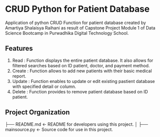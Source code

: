 # CRUD Python for Patient Database


Application of python CRUD Function for patient database created by Amartiya Shalaisya Raihani as result of Capstone Project Module 1 of Data Science Bootcamp in Purwadhika Digital Technology School.

## Features

1. Read : Function displays the entire patient database. It also allows for filtered searches based on ID patient, doctor, and payment method.
2. Create : Function allows to add new patients with their basic medical report.
3. Update : Function enables to update or edit existing pastient database with specified detail or column.
4. Delete : Function provides to remove patient database based on ID patient.

## Project Organization
├── README.md          <- README for developers using this project.
│
├── mainsource.py          <- Source code for use in this project. 